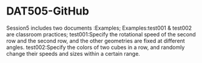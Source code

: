 # DAT505-GitHub

Session5 includes two documents :Examples;
Examples:test001 & test002 are classroom practices;
         test001:Specify the rotational speed of the second row and the second row, and the other geometries are fixed at different angles.
         test002:Specify the colors of two cubes in a row, and randomly change their speeds and sizes within a certain range.
